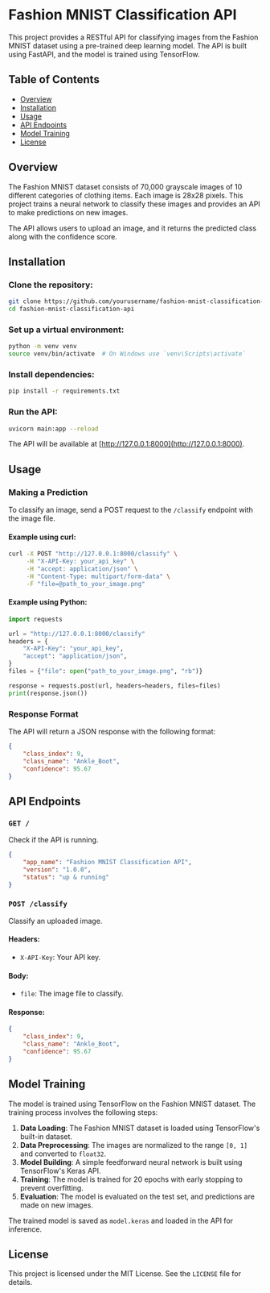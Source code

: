 # Fashion MNIST Classification API

This project provides a RESTful API for classifying images from the Fashion MNIST dataset using a pre-trained deep learning model. The API is built using FastAPI, and the model is trained using TensorFlow.

## Table of Contents
- [Overview](#overview)
- [Installation](#installation)
- [Usage](#usage)
- [API Endpoints](#api-endpoints)
- [Model Training](#model-training)
- [License](#license)

## Overview
The Fashion MNIST dataset consists of 70,000 grayscale images of 10 different categories of clothing items. Each image is 28x28 pixels. This project trains a neural network to classify these images and provides an API to make predictions on new images.

The API allows users to upload an image, and it returns the predicted class along with the confidence score.

## Installation
### Clone the repository:
```bash
git clone https://github.com/yourusername/fashion-mnist-classification-api.git
cd fashion-mnist-classification-api
```

### Set up a virtual environment:
```bash
python -m venv venv
source venv/bin/activate  # On Windows use `venv\Scripts\activate`
```

### Install dependencies:
```bash
pip install -r requirements.txt
```

### Run the API:
```bash
uvicorn main:app --reload
```
The API will be available at [http://127.0.0.1:8000](http://127.0.0.1:8000).

## Usage
### Making a Prediction
To classify an image, send a POST request to the `/classify` endpoint with the image file.

#### Example using curl:
```bash
curl -X POST "http://127.0.0.1:8000/classify" \
     -H "X-API-Key: your_api_key" \
     -H "accept: application/json" \
     -H "Content-Type: multipart/form-data" \
     -F "file=@path_to_your_image.png"
```

#### Example using Python:
```python
import requests

url = "http://127.0.0.1:8000/classify"
headers = {
    "X-API-Key": "your_api_key",
    "accept": "application/json",
}
files = {"file": open("path_to_your_image.png", "rb")}

response = requests.post(url, headers=headers, files=files)
print(response.json())
```

### Response Format
The API will return a JSON response with the following format:
```json
{
    "class_index": 9,
    "class_name": "Ankle_Boot",
    "confidence": 95.67
}
```

## API Endpoints
### `GET /`
Check if the API is running.
```json
{
    "app_name": "Fashion MNIST Classification API",
    "version": "1.0.0",
    "status": "up & running"
}
```

### `POST /classify`
Classify an uploaded image.

#### Headers:
- `X-API-Key`: Your API key.

#### Body:
- `file`: The image file to classify.

#### Response:
```json
{
    "class_index": 9,
    "class_name": "Ankle_Boot",
    "confidence": 95.67
}
```

## Model Training
The model is trained using TensorFlow on the Fashion MNIST dataset. The training process involves the following steps:

1. **Data Loading**: The Fashion MNIST dataset is loaded using TensorFlow's built-in dataset.
2. **Data Preprocessing**: The images are normalized to the range `[0, 1]` and converted to `float32`.
3. **Model Building**: A simple feedforward neural network is built using TensorFlow's Keras API.
4. **Training**: The model is trained for 20 epochs with early stopping to prevent overfitting.
5. **Evaluation**: The model is evaluated on the test set, and predictions are made on new images.

The trained model is saved as `model.keras` and loaded in the API for inference.

## License
This project is licensed under the MIT License. See the `LICENSE` file for details.

